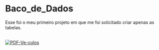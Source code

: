 # Baco_de_Dados
Esse foi o meu primeiro projeto em que me foi solicitado criar apenas as tabelas.
  <div style="display: inline_block"><br>
     <a href="https://ibb.co/ZfFQrDR"><img src="https://i.ibb.co/zmB3gvW/PDF-Ve-culos.png" alt="PDF-Ve-culos" border="0" /></a>
  </div>
